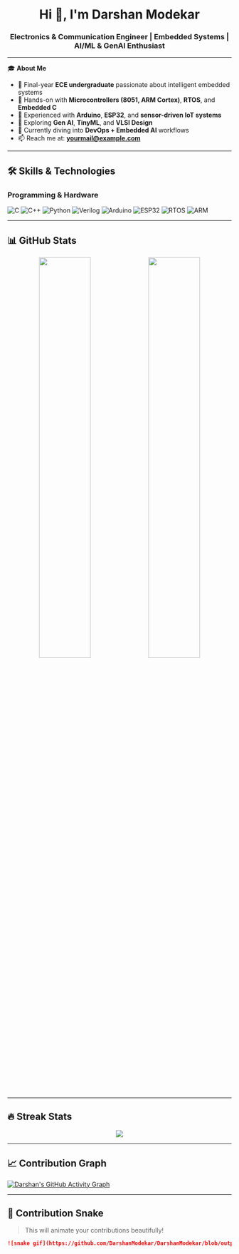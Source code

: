 <h1 align="center">Hi 👋, I'm Darshan Modekar</h1>
<h3 align="center">Electronics & Communication Engineer | Embedded Systems | AI/ML & GenAI Enthusiast</h3>

---

🎓 **About Me**

- 🔬 Final-year **ECE undergraduate** passionate about intelligent embedded systems
- 🔧 Hands-on with **Microcontrollers (8051, ARM Cortex)**, **RTOS**, and **Embedded C**
- 📡 Experienced with **Arduino**, **ESP32**, and **sensor-driven IoT systems**
- 🧠 Exploring **Gen AI**, **TinyML**, and **VLSI Design**
- 🌱 Currently diving into **DevOps + Embedded AI** workflows
- 📫 Reach me at: **yourmail@example.com**

---

## 🛠️ Skills & Technologies

### Programming & Hardware
![C](https://img.shields.io/badge/C-00599C?style=flat&logo=c&logoColor=white)
![C++](https://img.shields.io/badge/C++-004482?style=flat&logo=cplusplus&logoColor=white)
![Python](https://img.shields.io/badge/Python-3670A0?style=flat&logo=python&logoColor=ffdd54)
![Verilog](https://img.shields.io/badge/Verilog-DD0031?style=flat&logo=verilog&logoColor=white)
![Arduino](https://img.shields.io/badge/Arduino-00979D?style=flat&logo=arduino&logoColor=white)
![ESP32](https://img.shields.io/badge/ESP32-323232?style=flat&logo=espressif&logoColor=white)
![RTOS](https://img.shields.io/badge/RTOS-007ACC?style=flat&logo=azuredevops&logoColor=white)
![ARM](https://img.shields.io/badge/ARM-CB0000?style=flat&logo=arm&logoColor=white)

---

## 📊 GitHub Stats

<p align="center">
  <img width="48%" src="https://github-readme-stats.vercel.app/api?username=DarshanModekar&show_icons=true&theme=gruvbox&hide=prs,issues" />
  <img width="48%" src="https://github-readme-stats.vercel.app/api/top-langs/?username=DarshanModekar&layout=pie&theme=gruvbox" />
</p>

---

## 🔥 Streak Stats

<p align="center">
  <img src="https://github-readme-streak-stats.herokuapp.com?user=DarshanModekar&theme=gruvbox&hide_border=true&border_radius=6"/>
</p>

---

## 📈 Contribution Graph

[![Darshan's GitHub Activity Graph](https://github-readme-activity-graph.vercel.app/graph?username=DarshanModekar&theme=react-dark&area=true)](https://github.com/Ashutosh00710/github-readme-activity-graph)

---

## 🐍 Contribution Snake

> This will animate your contributions beautifully!

```markdown
![snake gif](https://github.com/DarshanModekar/DarshanModekar/blob/output/github-contribution-grid-snake.svg)

